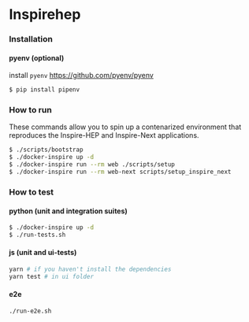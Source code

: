 # Inspirehep

### Installation

#### pyenv (optional)

install `pyenv` https://github.com/pyenv/pyenv

```bash
$ pip install pipenv
```

### How to run

These commands allow you to spin up a contenarized environment that reproduces the Inspire-HEP and Inspire-Next applications.

```bash
$ ./scripts/bootstrap
$ ./docker-inspire up -d
$ ./docker-inspire run --rm web ./scripts/setup
$ ./docker-inspire run --rm web-next scripts/setup_inspire_next
```

### How to test

#### python (unit and integration suites)

```bash
$ ./docker-inspire up -d
$ ./run-tests.sh
```

#### js (unit and ui-tests)

```bash
yarn # if you haven't install the dependencies
yarn test # in ui folder
```

#### e2e

```bash
./run-e2e.sh
```
